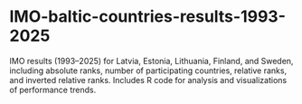 # IMO-baltic-countries-results-1993-2025
IMO results (1993–2025) for Latvia, Estonia, Lithuania, Finland, and Sweden, including absolute ranks, number of participating countries, relative ranks, and inverted relative ranks. Includes R code for analysis and visualizations of performance trends.
